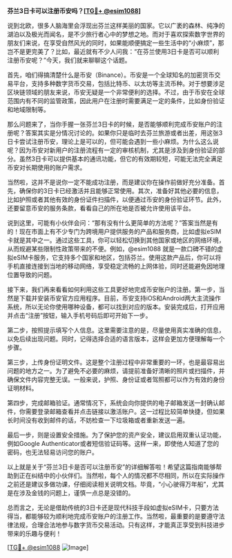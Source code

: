**芬兰3日卡可以注册币安吗？[[TG💪+ @esim1088](https://t.me/s/esim1088)]**

说到北欧，很多人脑海里会浮现出芬兰这样美丽的国家。它以广袤的森林、纯净的湖泊以及极光而闻名，是不少旅行者心中的梦想之地。而对于喜欢探索数字世界的朋友们来说，在享受自然风光的同时，如果能顺便搞定一些生活中的“小麻烦”，那岂不是更完美了？比如，最近就有不少人问我：“在芬兰使用3日卡是否可以顺利注册币安呢？”今天，我们就来聊聊这个话题。

首先，咱们得搞清楚什么是币安（Binance）。币安是一个全球知名的加密货币交易平台，支持多种数字货币交易，包括比特币、以太坊等主流币种。对于想要涉足区块链领域的朋友来说，币安无疑是一个非常便利的选择。不过，由于币安在全球范围内有不同的监管政策，因此用户在注册时需要满足一定的条件，比如身份验证和地域限制等。

那么问题来了，当你手握一张芬兰3日卡的时候，是否能够顺利完成币安账户的注册呢？答案其实是分情况讨论的。如果你只是临时去芬兰旅游或者出差，用这张3日卡尝试注册币安，理论上是可以的，但可能会遇到一些小麻烦。为什么这么说呢？因为币安对新用户的注册流程有一定的审核机制，尤其是涉及到身份验证的部分。虽然3日卡可以提供基本的通讯功能，但它的有效期较短，可能无法完全满足币安对长期使用的账户需求。

当然啦，这并不是说你一定不能成功注册，而是建议你在操作前做好充分准备。首先，确保你的3日卡已经激活并且能够正常使用。其次，准备好其他必要的信息，比如护照或者其他有效的身份证件扫描件，以便通过币安的身份验证环节。此外，还要留意币安的服务条款，看看自己的所在地是否被允许使用该平台。

说到这里，可能有小伙伴会问：“那有没有什么更简单的方法呢？”答案当然是有的！现在市面上有不少专门为跨境用户提供服务的产品和服务商，比如虚拟eSIM卡就是其中之一。通过这些工具，你可以轻松切换到其他国家或地区的网络环境，从而规避某些限制性政策带来的不便。例如，@esim1088 就是一款口碑不错的虚拟eSIM卡服务，它支持多个国家和地区，包括芬兰。使用这款产品后，你可以将手机直接连接到当地的移动网络，享受稳定流畅的上网体验，同时还能避免因地理位置导致的问题。

接下来，我们再来看看如何利用这些工具更好地完成币安账户的注册。第一步，当然是下载并安装币安官方应用程序。目前，币安支持iOS和Android两大主流操作系统，所以无论你使用哪种设备，都可以找到对应的版本。安装完成后，打开应用并点击“注册”按钮，输入手机号码后即可开始下一步。

第二步，按照提示填写个人信息。这里需要注意的是，尽量使用真实准确的信息，以免后续出现问题。同时，记得选择合适的语言版本，这样会更加方便理解每一个步骤。

第三步，上传身份证明文件。这是整个注册过程中非常重要的一环，也是最容易出问题的地方之一。为了避免不必要的麻烦，请提前准备好清晰的照片或扫描件，并确保文件内容完整无误。一般来说，护照、身份证或者驾照都可以作为有效的身份证明材料。

第四步，完成邮箱验证。通常情况下，系统会向你提供的电子邮箱发送一封确认邮件，你需要登录邮箱查看并点击链接以激活账户。这一过程比较简单快捷，但如果长时间没有收到邮件的话，不妨检查一下垃圾箱或者重新发送一遍。

最后一步，则是设置安全措施。为了保护您的资产安全，建议启用双重认证功能，例如Google Authenticator或者短信验证码等。这样一来，即使他人知道了您的密码，也无法轻易访问您的账户。

以上就是关于“芬兰3日卡是否可以注册币安”的详细解答啦！希望这篇指南能够帮助到正在纠结中的小伙伴们。当然啦，每个人的情况都不尽相同，所以在实际操作之前还是建议多做功课，仔细阅读相关说明文档。毕竟，“小心驶得万年船”，尤其是在涉及金钱的问题上，谨慎一点总是没错的。

总而言之，无论是借助传统的3日卡还是现代科技手段如虚拟eSIM卡，只要方法得当，都能够较为顺利地完成币安账户的注册工作。当然啦，最重要的是要遵守法律法规，合理合法地参与数字货币交易活动。只有这样，才能真正享受到科技进步带来的乐趣与便利！

[[TG💪+ @esim1088](https://t.me/s/esim1088) ![Image](https://i.postimg.cc/4NQfJmqS/Snipaste-2025-05-13-00-14-12.png)]